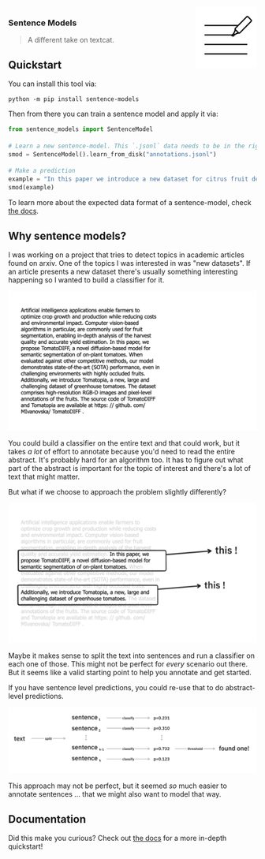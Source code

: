 <img src="docs/highlight.png" width="125" height="125" align="right" />

### Sentence Models

> A different take on textcat.

## Quickstart 

You can install this tool via: 

```
python -m pip install sentence-models 
```

Then from there you can train a sentence model and apply it via: 

```python
from sentence_models import SentenceModel

# Learn a new sentence-model. This `.jsonl` data needs to be in the right format.
smod = SentenceModel().learn_from_disk("annotations.jsonl")

# Make a prediction
example = "In this paper we introduce a new dataset for citrus fruit detection. We also contribute a state of the art algorithm."
smod(example)
```

To learn more about the expected data format of a sentence-model, check [the docs](https://koaning.github.io/sentence-models/).

## Why sentence models? 

I was working on a project that tries to detect topics in academic articles found on arxiv. One of the topics I was interested in was "new datasets". If an article presents a new dataset there's usually something interesting happening so I wanted to build a classifier for it. 

![](docs/img1.jpeg)

You could build a classifier on the entire text and that could work, but it takes _a lot_ of effort to annotate because you'd need to read the entire abstract. It's probably hard for an algorithm too. It has to figure out what part of the abstract is important for the topic of interest and there's a lot of text that might matter. 

But what if we choose to approach the problem slightly differently?

![](docs/img2.jpeg)

Maybe it makes sense to split the text into sentences and run a classifier on each one of those. This might not be perfect for _every_ scenario out there. But it seems like a valid starting point to help you annotate and get started. 

If you have sentence level predictions, you could re-use that to do abstract-level predictions.

![](docs/sentence-model.png)

This approach may not be perfect, but it seemed _so_ much easier to annotate sentences ... that we might also want to model that way. 

## Documentation 

Did this make you curious? Check out [the docs](https://koaning.github.io/sentence-models/) for a more in-depth quickstart! 
